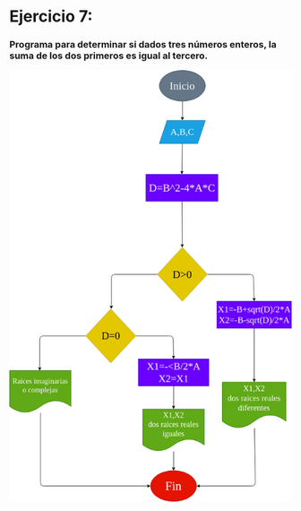 # Ejercicio 7:

### Programa para determinar si dados tres números enteros, la suma de los dos primeros es igual al tercero.

![Diagrama de flujo](diagrama.png "Diagrama de flujo")